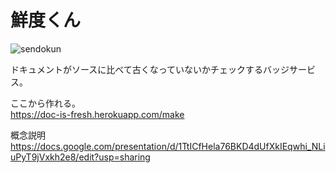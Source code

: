 # 鮮度くん
![sendokun](https://doc-is-fresh.herokuapp.com?yyyymmdd=20211024&user=kurehajime&repo=sendokun&path=test&branch=master)

ドキュメントがソースに比べて古くなっていないかチェックするバッジサービス。

ここから作れる。  
https://doc-is-fresh.herokuapp.com/make


概念説明  
https://docs.google.com/presentation/d/1TtICfHela76BKD4dUfXkIEqwhi_NLiuPyT9jVxkh2e8/edit?usp=sharing
